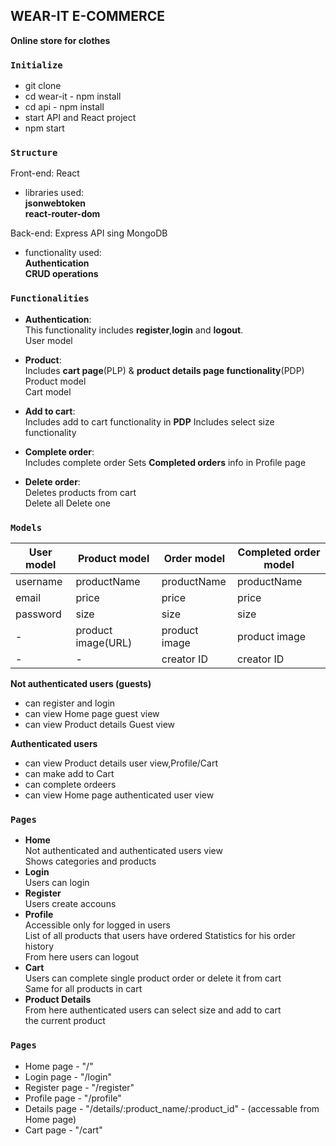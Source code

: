 ## WEAR-IT E-COMMERCE

**Online store for clothes**


### `Initialize`

- git clone 
- cd wear-it - npm install  
- cd api - npm install   
- start API and React project
- npm start

### `Structure`
Front-end: React  

- libraries used:  
 **jsonwebtoken**   
 **react-router-dom**

Back-end: Express API sing MongoDB
- functionality used:  
**Authentication**  
**CRUD operations**

### `Functionalities`

- **Authentication**:  
This functionality includes **register**,**login** and **logout**.  
User model

- **Product**:  
Includes **cart page**(PLP) & **product details page functionality**(PDP)  
Product model  
Cart model  

- **Add to cart**:  
Includes add to cart functionality in **PDP**
Includes select size functionality

- **Complete order**:  
Includes complete order 
Sets **Completed orders** info in Profile page  

- **Delete order**:   
Deletes products from cart  
Delete all
Delete one

### **`Models`**  

 **User model** | **Product model** | **Order model** | **Completed order model**
|-------------- | ------------------| --------------- | ------------------------
|username       | productName       | productName     | productName              
|email          | price             | price           | price              
|password       | size              | size            | size             
|-              | product image(URL)| product image   | product image             
|-              |         -         | creator ID      | creator ID 

**Not authenticated users (guests)**  
- can register and login
- can view Home page guest view  
- can view Product details Guest view

**Authenticated users**  
- can view Product details user view,Profile/Cart
- can make add to Cart
- can complete ordeers  
- can view Home page authenticated user view

### **`Pages`**  
 - **Home**  
 Not authenticated and authenticated users view  
 Shows categories and products
 - **Login**  
 Users can login  
 - **Register**  
 Users create accouns  
 - **Profile**  
 Accessible only for logged in users  
 List of all products that users have ordered
 Statistics for his order history  
 From here users can logout  
 - **Cart**  
 Users can complete single product order or delete it from cart  
 Same for all products in cart
 - **Product Details**  
 From here authenticated users can select size and add to cart  
 the current product  
 
 ### **`Pages`**  
 - Home page - "/"  
 - Login page - "/login"  
 - Register page - "/register"
 - Profile page - "/profile"  
 - Details page - "/details/:product_name/:product_id"  - (accessable from Home page)  
 - Cart page - "/cart"  
